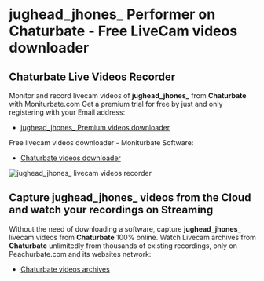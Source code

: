 # jughead_jhones_ Performer on Chaturbate - Free LiveCam videos downloader

## Chaturbate Live Videos Recorder

Monitor and record livecam videos of **jughead_jhones_** from **Chaturbate** with Moniturbate.com
Get a premium trial for free by just and only registering with your Email address:
* [jughead_jhones_ Premium videos downloader](https://moniturbate.com/request-demo-licence-key.html)

Free livecam videos downloader - Moniturbate Software:
* [Chaturbate videos downloader](https://moniturbate.com/moniturbate-download-software.html)

![jughead_jhones_ livecam videos recorder](https://peachurnet.com/templates/moniturbate-software.png)


## Capture jughead_jhones_ videos from the Cloud and watch your recordings on Streaming

Without the need of downloading a software, capture **jughead_jhones_** livecam videos from **Chaturbate** 100% online.
Watch Livecam archives from **Chaturbate** unlimitedly from thousands of existing recordings, only on Peachurbate.com and its websites network:
* [Chaturbate videos archives](https://peachurnet.com/)
